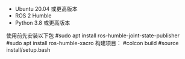 - Ubuntu 20.04 或更高版本
- ROS 2 Humble
- Python 3.8 或更高版本

使用前先安装以下包
#sudo apt install ros-humble-joint-state-publisher
#sudo apt install ros-humble-xacro
构建项目：
#colcon build
#source install/setup.bash
